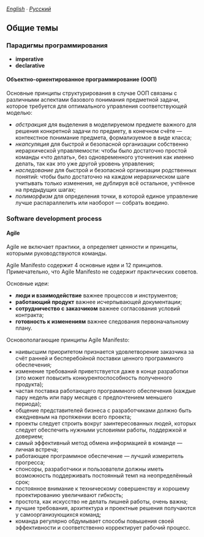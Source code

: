 *[English](README.md) ∙ [Русский](README-ru.md)*

## Общие темы

### Парадигмы программирования

* **imperative**
* **declarative**

#### Объектно-ориентированное программирование (ООП)

Основные принципы структурирования в случае ООП связаны с различными аспектами базового понимания предметной задачи,
которое требуется для оптимального управления соответствующей моделью:

* *абстракция* для выделения в моделируемом предмете важного для решения конкретной задачи по предмету, в конечном счёте
  — контекстное понимание предмета, формализуемое в виде класса;
* *нкапсуляция* для быстрой и безопасной организации собственно иерархической управляемости: чтобы было достаточно
  простой команды «что делать», без одновременного уточнения как именно делать, так как это уже другой уровень
  управления;
* *наследование* для быстрой и безопасной организации родственных понятий: чтобы было достаточно на каждом иерархическом
  шаге учитывать только изменения, не дублируя всё остальное, учтённое на предыдущих шагах;
* *полиморфизм* для определения точки, в которой единое управление лучше распараллелить или наоборот — собрать воедино.

### Software development process

#### Agile

Agile не включает практики, а определяет ценности и принципы, которыми руководствуются команды.

Agile Manifesto содержит 4 основные идеи и 12 принципов. Примечательно, что Agile Manifesto не содержит практических
советов.

Основные идеи:

* **люди и взаимодействие** важнее процессов и инструментов;
* **работающий продукт** важнее исчерпывающей документации;
* **сотрудничество с заказчиком** важнее согласования условий контракта;
* **готовность к изменениям** важнее следования первоначальному плану.

Основополагающие принципы Agile Manifesto:

* наивысшим приоритетом признается удовлетворение заказчика за счёт ранней и бесперебойной поставки ценного программного
  обеспечения;
* изменение требований приветствуется даже в конце разработки (это может повысить конкурентоспособность полученного
  продукта);
* частая поставка работающего программного обеспечения (каждые пару недель или пару месяцев с предпочтением меньшего
  периода);
* общение представителей бизнеса с разработчиками должно быть ежедневным на протяжении всего проекта;
* проекты следует строить вокруг заинтересованных людей, которых следует обеспечить нужными условиями работы, поддержкой
  и доверием;
* самый эффективный метод обмена информацией в команде — личная встреча;
* работающее программное обеспечение — лучший измеритель прогресса;
* спонсоры, разработчики и пользователи должны иметь возможность поддерживать постоянный темп на неопределённый срок;
* постоянное внимание к техническому совершенству и хорошему проектированию увеличивают гибкость;
* простота, как искусство не делать лишней работы, очень важна;
* лучшие требования, архитектура и проектные решения получаются у самоорганизующихся команд;
* команда регулярно обдумывает способы повышения своей эффективности и соответственно корректирует рабочий процесс.